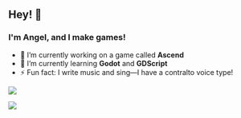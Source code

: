 ## Hey! 👋
### I'm **Angel**, and I make games!

- 🔭 I’m currently working on a game called **Ascend**
- 🌱 I’m currently learning **Godot** and **GDScript**
- ⚡ Fun fact: I write music and sing—I have a contralto voice type!

![](https://github-readme-stats-phi-one-25.vercel.app/api/top-langs?username=weightedangelcube&layout=compact&theme=tokyonight&hide_border=true&card_width=600)

![](https://lastfm-recently-played.vercel.app/api?user=angelcube__&count=5&bg_color=1a1b27&width=600)
